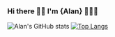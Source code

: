 ### Hi there ✌🏼 I'm {Alan} 👨🏼‍💻


![Alan's GitHub stats](https://github-readme-stats.vercel.app/api?username=amcgurney&theme=dark&show_icons=true)
[![Top Langs](https://github-readme-stats.vercel.app/api/top-langs/?username=amcgurney&layout=compact)](https://github.com/amcgurney/github-readme-stats)

<!--
**amcgurney/amcgurney** is a ✨ _special_ ✨ repository because its `README.md` (this file) appears on your GitHub profile.

Here are some ideas to get you started:

- 🔭 I’m currently working on ...
- 🌱 I’m currently learning ...
- 👯 I’m looking to collaborate on ...
- 🤔 I’m looking for help with ...
- 💬 Ask me about ...
- 📫 How to reach me: ...
- 😄 Pronouns: ...
- ⚡ Fun fact: ...
-->
